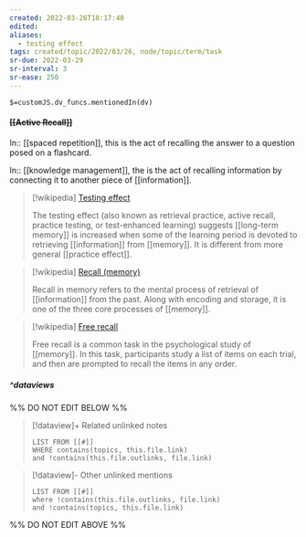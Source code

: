 ```yaml
---
created: 2022-03-26T10:17:40 
edited: 
aliases:
  - testing effect
tags: created/topic/2022/03/26, node/topic/term/task
sr-due: 2022-03-29
sr-interval: 3
sr-ease: 250
---
```

`$=customJS.dv_funcs.mentionedIn(dv)`

#### <s class="topic-title">[[Active Recall]]</s>

In:: [[spaced repetition]],
this is the act of recalling the answer to a question posed on a flashcard.

In:: [[knowledge management]],
the is the act of recalling information by connecting it to another piece of [[information]].

> [!wikipedia] [Testing effect](https://en.wikipedia.org/wiki/Testing%20effect)
> 
> The testing effect (also known as retrieval practice, active recall, practice testing, or test-enhanced learning)  suggests [[long-term memory]] is increased when some of the learning period is devoted to retrieving [[information]] from [[memory]]. It is different from more general [[practice effect]].
> 

> [!wikipedia] [Recall (memory)](https://en.wikipedia.org/wiki/Recall%20(memory))
> 
> Recall in memory  refers to the mental process of retrieval of [[information]] from the past. Along with encoding and storage, it is one of the three core processes of [[memory]]. 
>

> [!wikipedia] [Free recall](https://en.wikipedia.org/wiki/Free%20recall)
> 
> Free recall is a common task in the psychological study of [[memory]].  In this task, participants study a list of items on each trial, and then are prompted to recall the items in any order.  
> 





##### ^dataviews

%% DO NOT EDIT BELOW %%
> [!dataview]+ Related unlinked notes
> ```dataview
> LIST FROM [[#]]
> WHERE contains(topics, this.file.link)
> and !contains(this.file.outlinks, file.link)
> ```
 
> [!dataview]- Other unlinked mentions
> ```dataview
> LIST FROM [[#]]
> where !contains(this.file.outlinks, file.link)
> and !contains(topics, this.file.link)
> ```

%% DO NOT EDIT ABOVE %%
